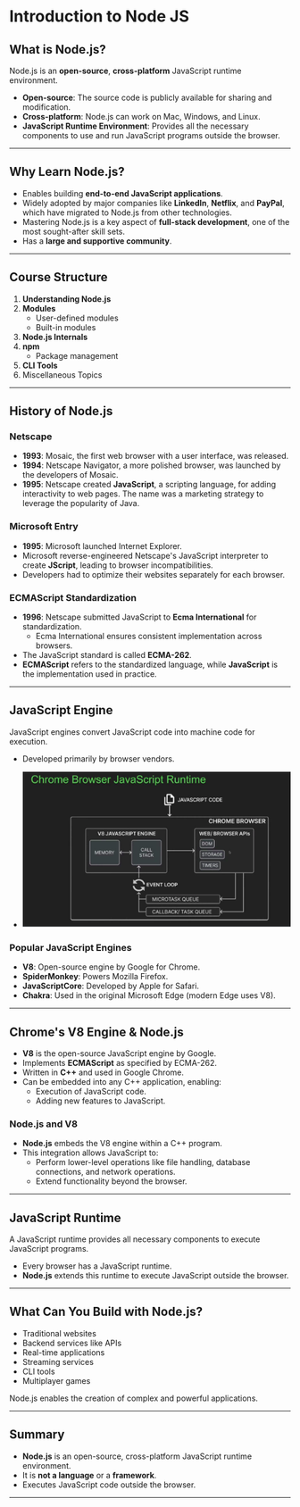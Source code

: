# Introduction to Node JS

## What is Node.js?

Node.js is an **open-source**, **cross-platform** JavaScript runtime environment.

- **Open-source**: The source code is publicly available for sharing and modification.
- **Cross-platform**: Node.js can work on Mac, Windows, and Linux.
- **JavaScript Runtime Environment**: Provides all the necessary components to use and run JavaScript programs outside the browser.

---

## Why Learn Node.js?

- Enables building **end-to-end JavaScript applications**.
- Widely adopted by major companies like **LinkedIn**, **Netflix**, and **PayPal**, which have migrated to Node.js from other technologies.
- Mastering Node.js is a key aspect of **full-stack development**, one of the most sought-after skill sets.
- Has a **large and supportive community**.

---

## Course Structure

1. **Understanding Node.js**
2. **Modules**
   - User-defined modules
   - Built-in modules
3. **Node.js Internals**
4. **npm**
   - Package management
5. **CLI Tools**
6. Miscellaneous Topics

---

## History of Node.js

### Netscape

- **1993**: Mosaic, the first web browser with a user interface, was released.
- **1994**: Netscape Navigator, a more polished browser, was launched by the developers of Mosaic.
- **1995**: Netscape created **JavaScript**, a scripting language, for adding interactivity to web pages. The name was a marketing strategy to leverage the popularity of Java.

### Microsoft Entry

- **1995**: Microsoft launched Internet Explorer.
- Microsoft reverse-engineered Netscape's JavaScript interpreter to create **JScript**, leading to browser incompatibilities.
- Developers had to optimize their websites separately for each browser.

### ECMAScript Standardization

- **1996**: Netscape submitted JavaScript to **Ecma International** for standardization.
  - Ecma International ensures consistent implementation across browsers.
- The JavaScript standard is called **ECMA-262**.
- **ECMAScript** refers to the standardized language, while **JavaScript** is the implementation used in practice.

---

## JavaScript Engine

JavaScript engines convert JavaScript code into machine code for execution.

- Developed primarily by browser vendors.

- ![JS run time](../images/browser_js_rn.png)

### Popular JavaScript Engines

- **V8**: Open-source engine by Google for Chrome.
- **SpiderMonkey**: Powers Mozilla Firefox.
- **JavaScriptCore**: Developed by Apple for Safari.
- **Chakra**: Used in the original Microsoft Edge (modern Edge uses V8).

---

## Chrome's V8 Engine & Node.js

- **V8** is the open-source JavaScript engine by Google.
- Implements **ECMAScript** as specified by ECMA-262.
- Written in **C++** and used in Google Chrome.
- Can be embedded into any C++ application, enabling:
  - Execution of JavaScript code.
  - Adding new features to JavaScript.

### Node.js and V8

- **Node.js** embeds the V8 engine within a C++ program.
- This integration allows JavaScript to:
  - Perform lower-level operations like file handling, database connections, and network operations.
  - Extend functionality beyond the browser.

---

## JavaScript Runtime

A JavaScript runtime provides all necessary components to execute JavaScript programs.

- Every browser has a JavaScript runtime.
- **Node.js** extends this runtime to execute JavaScript outside the browser.

---

## What Can You Build with Node.js?

- Traditional websites
- Backend services like APIs
- Real-time applications
- Streaming services
- CLI tools
- Multiplayer games

Node.js enables the creation of complex and powerful applications.

---

## Summary

- **Node.js** is an open-source, cross-platform JavaScript runtime environment.
- It is **not a language** or a **framework**.
- Executes JavaScript code outside the browser.

---
